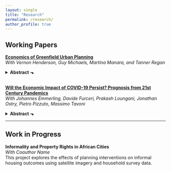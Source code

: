 ```yaml
---
layout: single
title: "Research"
permalink: /research/
author_profile: true
---
```


## Working Papers

**[Economics of Greenfield Urban Planning](../files/Economics%20of%20Greenfield%20Urban%20Planning.pdf)**  
_With Vernon Henderson, Guy Michaels, Martina Manara, and Tanner Regan_  
<details>
<summary><strong>Abstract ⬎</strong></summary>
<p>

Urban planning has shaped cities for millennia, demarcating property rights and mitigating coordination failures, but its rigidities often conflict with market-driven development, which reflects preferences. Although planning is widespread in high-income countries, rapidly growing cities in the developing world are characterized by urban informality. Despite its importance, urban planning lacks an economic framework to evaluate planners’ choices. This paper offers a starting framework and applies it to a flagship project in Dar es Salaam, Tanzania, which partitioned greenfield land on the urban fringe into more than 36,000 formal plots that people purchased and built homes on.

To study this project, we assemble a novel dataset using administrative records, satellite imagery, and primary surveys. We develop and estimate a dynamic model in which planning design constrains the decisions of households of varying incomes to sort into formal areas. This model complements our reduced-form analysis, which uses within-neighborhood variation and spatial RD to study planning choices’ effects.

We find that the project secured property rights and access, raised land values relative to unplanned areas, and attracted highly educated owners. Within project areas, access to main paved roads, gridded layouts, and natural amenities are valued; plot development and public service provision have been slow; and the price elasticity of bare land with respect to plot size is -0.5. Counterfactual analysis using the model shows that while land value maximization involves the provision of larger plots, welfare maximization entails the provision of smaller plots to serve more lower-income people.

</p>
</details>
<br/>

**[Will the Economic Impact of COVID-19 Persist? Prognosis from 21st Century Pandemics](../files/wpiea2021119-print-pdf.pdf)**  
_With Johannes Emmerling, Davide Furceri, Prakash Loungani, Jonathan Ostry, Pietro Pizzuto, Massimo Tavoni_  
<details>
<summary><strong>Abstract ⬎</strong></summary>
<p>

COVID-19 has had a disruptive economic impact in 2020, but how long its impact will persist remains unclear. We offer a prognosis based on an analysis of the effects of five previous major epidemics in this century. We find that these pandemics led to significant and persistent reductions in disposable income, along with increases in unemployment, income inequality and public debt-to-GDP ratios.

Energy use and CO₂ emissions dropped, but mostly because of the persistent decline in the level of economic activity rather than structural changes in the energy sector. Applying our empirical estimates to project the impact of COVID-19, we foresee significant scarring in economic performance and income distribution through 2025, which could be associated with an increase in poverty of about 75 million people. Policy responses more effective than those in the past would be required to forestall these outcomes.

</p>
</details>

---

## Work in Progress

**Informality and Property Rights in African Cities**  
_With Coauthor Name_  
This project explores the effects of planning interventions on informal housing outcomes using satellite imagery and household survey data.
